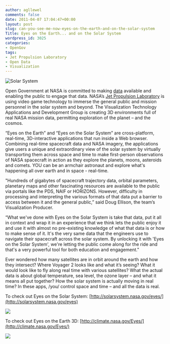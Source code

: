 ```yaml
---
author: agllewel
comments: false
date: 2011-04-07 17:04:47+00:00
layout: post
slug: can-you-see-me-now-eyes-on-the-earth-and-on-the-solar-system
Title: Eyes on the Earth... and on the Solar System
wordpress_id: 3025
categories:
- OpenGov
tags:
- Jet Propulsion Laboratory
- Open Data
- Visualization
---
```



![Solar System](http://open.nasa.gov/wp-content/uploads/2011/04/solarsys_scale.jpg)


Open Government at NASA is committed to making [data](http://open.nasa.gov/opendata/) available and enabling the public to engage that data. NASA’s [Jet Propulsion Laboratory](http://www.jpl.nasa.gov/) is using video game technology to immerse the general public and mission personnel in the solar system and beyond. The Visualization Technology Applications and Development Group is creating 3D environments full of real NASA mission data, permitting exploration of the planet – and the cosmos.

“Eyes on the Earth” and “Eyes on the Solar System” are cross-platform, real-time, 3D-interactive applications that run inside a Web browser. Combining real-time spacecraft data and NASA imagery, the applications give users a unique and extraordinary view of the solar system by virtually transporting them across space and time to make first-person observations of NASA spacecraft in action as they explore the planets, moons, asteroids and comets. YOU can be an armchair astronaut and explore what's happening all over earth and in space - real-time.

"Hundreds of gigabytes of spacecraft trajectory data, orbital parameters, planetary maps and other fascinating resources are available to the public via portals like the PDS, NAIF or HORIZONS. However, difficulty in processing and interpreting the various formats of that data put a barrier to access between it and the general public,” said Doug Ellison, the team’s Visualization Producer.

“What we've done with Eyes on the Solar System is take that data, put it all in context and wrap it in an experience that we think lets the public enjoy it and use it with almost no pre-existing knowledge of what that data is or how to make sense of it. It's the very same data that the engineers use to navigate their spacecraft across the solar system. By unlocking it with 'Eyes on the Solar System', we're letting the public come along for the ride and that's a very powerful tool for both education and engagement."

Ever wondered how many satellites are in orbit around the earth and how they intersect? Where Voyager 2 looks like and what it’s seeing? What it would look like to fly along real time with various satellites? What the actual data is about global temperature, sea level, the ozone layer – and what it means all put together? How the solar system is actually moving in real time? In these apps, /you/ control space and time – and all the data is real.

To check out Eyes on the Solar System: [http://solarsystem.nasa.gov/eyes/](http://solarsystem.nasa.gov/eyes)


![](http://open.nasa.gov/wp-content/uploads/2011/04/5250281366_ebcfe8fe5a.jpg)


To check out Eyes on the Earth 3D: [http://climate.nasa.gov/Eyes/](http://climate.nasa.gov/Eyes/)


![](http://open.nasa.gov/wp-content/uploads/2011/04/412398main_eyes-temp.png)









